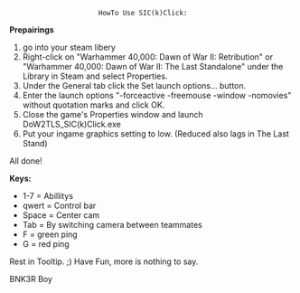                           HowTo Use SIC(k)Click:

**Prepairings**

1. go into your steam libery
2. Right-click on "Warhammer 40,000: Dawn of War II: Retribution" or "Warhammer 40,000: Dawn of War II: The Last Standalone" under the Library in Steam and select Properties.
3. Under the General tab click the Set launch options... button.
4. Enter the launch options "-forceactive -freemouse -window -nomovies" without quotation marks and click OK.
5. Close the game's Properties window and launch DoW2TLS_SIC(k)Click.exe
6. Put your ingame graphics setting to low. (Reduced also lags in The Last Stand)

All done!


**Keys:**

* 1-7 = Abillitys
* qwert = Control bar
* Space = Center cam
* Tab = By switching camera between teammates
* F = green ping
* G = red ping


Rest in Tooltip. ;)
Have Fun, more is nothing to say.

BNK3R Boy
